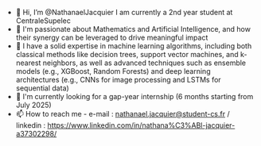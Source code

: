 - 👋 Hi, I’m @NathanaelJacquier I am currently a 2nd year student at CentraleSupelec
- 👀 I'm passionate about Mathematics and Artificial Intelligence, and how their synergy can be leveraged to drive meaningful impact
- 🌱 I have a solid expertise in machine learning algorithms, including both classical methods like decision trees, support vector machines, and k-nearest neighbors, as well as advanced techniques such as ensemble models (e.g., XGBoost, Random Forests) and deep learning architectures (e.g., CNNs for image processing and LSTMs for sequential data)
- 💞️ I'm currently looking for a gap-year internship (6 months starting from July 2025)
- 📫 How to reach me - e-mail : nathanael.jacquier@student-cs.fr    /  linkedin : https://www.linkedin.com/in/nathana%C3%ABl-jacquier-a37302298/



